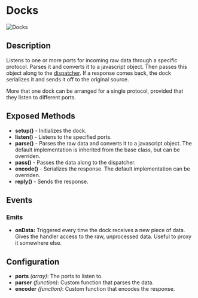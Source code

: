 # Docks

![Docks](http://i.imgur.com/vpEH5Y0.png)

## Description

Listens to one or more ports for incoming raw data through a specific protocol. Parses it and converts it to a javascript object. Then passes this object along to the [dispatcher](dispatcher.md). If a response comes back, the dock serializes it and sends it off to the original source.

More that one dock can be arranged for a single protocol, provided that they listen to different ports.

## Exposed Methods

- **setup()** - Initializes the dock.
- **listen()** - Listens to the specified ports.
- **parse()** - Parses the raw data and converts it to a javascript object. The default implementation is inherited from the base class, but can be overriden.
- **pass()** - Passes the data along to the dispatcher.
- **encode()** - Serializes the response. The default implementation can be overriden.
- **reply()** - Sends the response.

## Events

### Emits
- **onData:** Triggered every time the dock receives a new piece of data. Gives the handler access to the raw, unprocessed data. Useful to proxy it somewhere else.

## Configuration

- **ports** *(array)*: The ports to listen to.
- **parser** *(function)*: Custom function that parses the data.
- **encoder** *(function)*: Custom function that encodes the response.